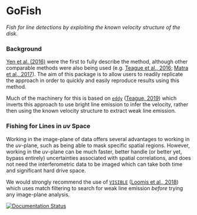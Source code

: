 # GoFish

_Fish for line detections by exploiting the known velocity structure of the disk._

### Background

[Yen et al. (2016)](https://ui.adsabs.harvard.edu/abs/2016ApJ...832..204Y) were the first to fully describe the method, although other comparable methods were also being used (e.g. [Teague et al., 2016](https://ui.adsabs.harvard.edu/abs/2016A%26A...592A..49T); [Matra et al., 2017](https://ui.adsabs.harvard.edu/abs/2017ApJ...842....9M)). The aim of this package is to allow users to readily replicate the approach in order to quickly and easily reproduce results using this method.

Much of the machinery for this is based on [`eddy`](https://github.com/richteague/eddy) ([Teague, 2019](https://ui.adsabs.harvard.edu/abs/2019JOSS....4.1220T)) which inverts this approach to use bright line emission to infer the velocity, rather then using the known velocity structure to extract weak line emission.

### Fishing for Lines in _uv_ Space

Working in the image-plane of data offers several advantages to working in the _uv_-plane, such as being able to mask specific spatial regions. However, working in the _uv_-plane can be much faster, better handle (or better yet, bypass entirely) uncertainties associated with spatial correlations, and does not need the interferometric data to be imaged which can take both time and significant hard drive space.

We would strongly recommend the use of [`VISIBLE`](https://github.com/AstroChem/VISIBLE) ([Loomis et al., 2018](https://ui.adsabs.harvard.edu/abs/2018AJ....155..182L)) which uses match filtering to search for weak line emission _before_ trying any image-plane analysis.

[![Documentation Status](https://readthedocs.org/projects/fishing/badge/?version=latest)](https://fishing.readthedocs.io/en/latest/?badge=latest)
